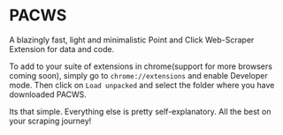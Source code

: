 # PACWS
A blazingly fast, light and minimalistic Point and Click Web-Scraper Extension for data and code.

To add to your suite of extensions in chrome(support for more browsers coming soon), simply go to `chrome://extensions` and enable Developer mode. Then click on `Load unpacked` and select the folder where you have downloaded PACWS.

Its that simple. Everything else is pretty self-explanatory. All the best on your scraping journey!
